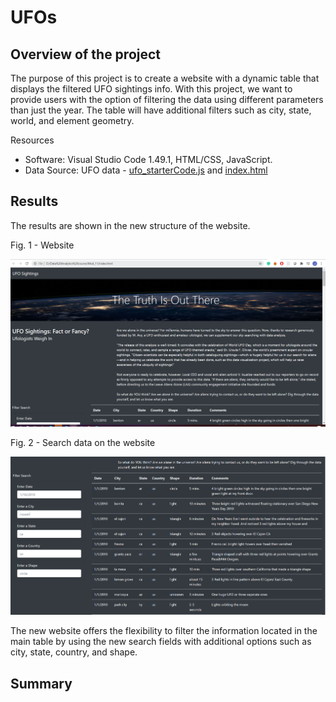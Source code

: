 # UFOs

## Overview of the project

The purpose of this project is to create a website with a dynamic table that displays the filtered UFO sightings info. With this project, we want to provide users with the option of filtering the data using different parameters than just the year. The table will have additional filters such as city, state, world, and element geometry.

Resources
- Software: Visual Studio Code 1.49.1, HTML/CSS, JavaScript. 
- Data Source: UFO data -  [ufo_starterCode.js](https://github.com/Marietas/UFOs/blob/main/static/js/data.js) and [index.html](https://github.com/Marietas/UFOs/blob/main/index.html)

## Results

The results are shown in the new structure of the website.

Fig. 1 - Website

![](https://github.com/Marietas/UFOs/blob/main/static/images/page%201.PNG)

Fig. 2 - Search data on the website

![](https://github.com/Marietas/UFOs/blob/main/static/images/page%202.PNG)



The new website offers the flexibility to filter the information located in the main table by using the new search fields with additional options such as city, state, country, and shape. 

## Summary
